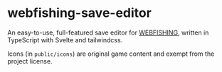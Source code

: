 # webfishing-save-editor

An easy-to-use, full-featured save editor for [WEBFISHING](https://store.steampowered.com/app/3146520/WEBFISHING/), written in TypeScript with Svelte and tailwindcss.

Icons (in `public/icons`) are original game content and exempt from the project license.

